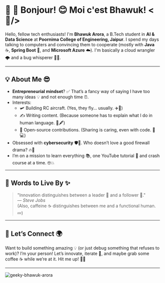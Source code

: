 # 🌟 💫 Bonjour! 😊 Moi c'est Bhawuk! <🤠/>

Hello, fellow tech enthusiasts! I'm **Bhawuk Arora**, a B.Tech student in **AI & Data Science** at **Poornima College of Engineering, Jaipur**. I spend my days talking to computers and convincing them to cooperate (mostly with **Java** ☕, **Spring Boot** 🥾, and **Microsoft Azure** ☁️). I'm basically a cloud wrangler 🌩️ and a bug whisperer 🐛🔧.

---

## 💡 About Me 😎

- **Entrepreneurial mindset**? ✅ That’s a fancy way of saying I have too many ideas 💡 and not enough time ⏰.
- Interests:
  - 🛩️ Building RC aircraft. (Yes, they fly... usually. ✈️🚀)
  - ✍️ Writing content. (Because someone has to explain what I do in human language. 📜🖋️)
  - 🤝 Open-source contributions. (Sharing is caring, even with code. 🤗💻)
- Obsessed with **cybersecurity** 🛡️🔐. Who doesn’t love a good firewall drama? 🔥🚪
- I’m on a mission to learn everything 📚, one YouTube tutorial 🎥 and crash course at a time. 🤓💥

---

## 🌟 Words to Live By ✨

> "Innovation distinguishes between a leader 👑 and a follower 🐑."  
> — *Steve Jobs*  
> (Also, caffeine ☕ distinguishes between me and a functional human. 💤)

---

## 🚀 Let’s Connect 🌍

Want to build something amazing 💡 (or just debug something that refuses to work)? I’m your person! Let’s innovate, iterate 🔄, and maybe grab some coffee ☕ while we’re at it. Hit me up! 🎉👋

---

<p align="left"> <img src="https://komarev.com/ghpvc/?username=geeky-bhawuk-arora&label=Profile%20views&color=0e75b6&style=flat" alt="geeky-bhawuk-arora" /> </p>





